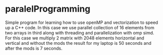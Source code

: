 # paralelProgramming
Simple program for learning how to use openMP and vectorization to speed up a C++ code.
In this case we use parallel collection of 16 elements from two arrays in third along with threading and parallelization
with omp simd. For this case we multiply 2 matrix with 2048 elements
horizontal and vertical and without the mods the result for my laptop is 50 seconds and after the mods is 7 seconds.
